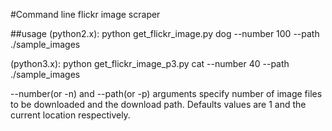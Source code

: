 #Command line flickr image scraper

##usage
(python2.x): python get_flickr_image.py dog --number 100 --path ./sample_images

(python3.x): python get_flickr_image_p3.py cat --number 40 --path ./sample_images


--number(or -n) and --path(or -p) arguments specify number of image files to be downloaded
and the download path. Defaults values are 1 and the current location respectively.




